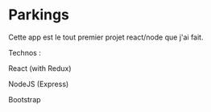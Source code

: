 # Parkings

Cette app est le tout premier projet react/node que j'ai fait.

Technos :

React (with Redux)

NodeJS (Express)

Bootstrap

